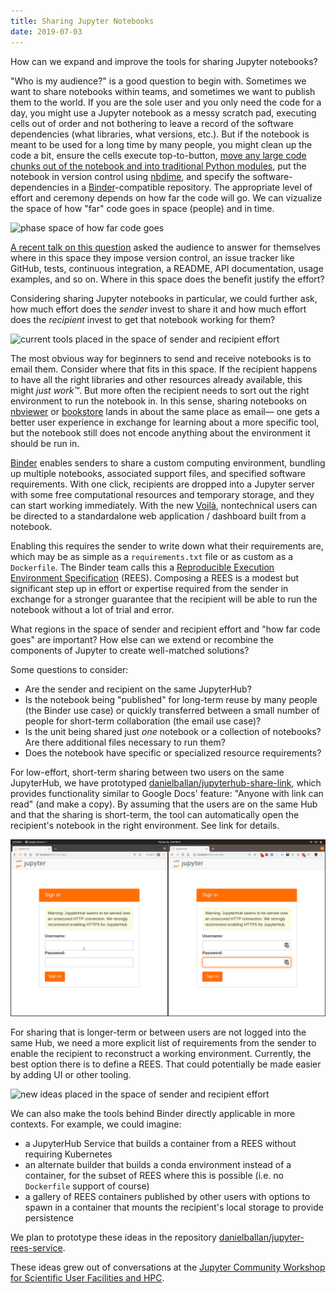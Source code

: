 ```yaml
---
title: Sharing Jupyter Notebooks
date: 2019-07-03
---
```


How can we expand and improve the tools for sharing Jupyter notebooks?

"Who is my audience?" is a good question to begin with. Sometimes we want to
share notebooks within teams, and sometimes we want to publish them to the world.
If you are the sole user and you only need the code for a day, you
might use a Jupyter notebook as a messy scratch pad, executing cells out of
order and not bothering to leave a record of the software dependencies (what
libraries, what versions, etc.).  But if the notebook is meant to be used for a
long time by many people, you might clean up the code a bit, ensure the cells
execute top-to-button,
[move any large code chunks out of the notebook and into traditional Python modules](https://nsls-ii.github.io/scientific-python-cookiecutter/),
put the notebook in version control using
[nbdime](https://nbdime.readthedocs.io/en/latest/),
and specify the software-dependencies in a
[Binder](https://mybinder.readthedocs.io/en/latest/)-compatible repository.
The appropriate level of effort and ceremony depends on how far the code will go.
We can vizualize the space of how "far" code goes in space (people) and in time.

![phase space of how far code goes](/static/images/how-far-phase-space.svg)

[A recent talk on this question](https://www.youtube.com/watch?v=PcJeHNWOoWk)
asked the audience to answer for themselves where in this space they impose
version control, an issue tracker like GitHub, tests, continuous
integration, a README, API documentation, usage examples, and so on. Where in
this space does the benefit justify the effort?

Considering sharing Jupyter notebooks in particular, we could further ask, how
much effort does the *sender* invest to share it and how much effort does the
*recipient* invest to get that notebook working for them?

![current tools placed in the space of sender and recipient effort](/static/images/effort-status-quo.svg)

The most obvious way for beginners to send and receive notebooks is to
email them. Consider where that fits in this space. If the recipient happens to
have all the right libraries and other resources already available, this might
*just work™*. But more often the recipient needs to sort out the right
environment to run the notebook in. In this sense, sharing notebooks on
[nbviewer](nbviewer.org) or
[bookstore](https://bookstore.readthedocs.io/en/latest/)
lands in about the same place as email&mdash; one gets
a better user experience in exchange for learning about a more specific tool,
but the notebook still does not encode anything about the environment it should
be run in.

[Binder](https://mybinder.readthedocs.io/en/latest/) enables senders to
share a custom computing environment, bundling up multiple notebooks,
associated support files, and specified software requirements. With one click,
recipients are dropped into a Jupyter server with some free computational
resources and temporary storage, and they can start working immediately.
With the new
[Voilà](https://blog.jupyter.org/and-voil%C3%A0-f6a2c08a4a93), nontechnical users
can be directed to a standardalone web application / dashboard built from a
notebook.

Enabling this requires the sender to write down what their requirements are, which may be
as simple as a ``requirements.txt`` file or as custom as a ``Dockerfile``. The
Binder team calls this a [Reproducible Execution Environment Specification](https://repo2docker.readthedocs.io/en/latest/specification.html)
(REES).  Composing a REES is a modest but significant step up in effort or
expertise required from the sender in exchange for a stronger guarantee that
the recipient will be able to run the notebook without a lot of trial and error.

What regions in the space of sender and recipient effort and "how far code goes"
are important? How else can we extend or recombine the components of Jupyter to
create well-matched solutions?

Some questions to consider:

* Are the sender and recipient on the same JupyterHub?
* Is the notebook being "published" for long-term reuse by many people (the
  Binder use case) or quickly transferred between a small number of people
  for short-term collaboration (the email use case)?
* Is the unit being shared just *one* notebook or a collection of notebooks? Are
  there additional files necessary to run them?
* Does the notebook have specific or specialized resource requirements?

For low-effort, short-term sharing between two users on the same JupyterHub, we
have prototyped
[danielballan/jupyterhub-share-link](https://github.com/danielballan/jupyterhub-share-link),
which provides functionality similar to Google Docs' feature:
"Anyone with link can read" (and make a copy). By assuming that the users are
on the same Hub and that the sharing is short-term, the tool can automatically
open the recipient's notebook in the right environment. See link for details.

![JupyterHub Share Link Demo GIF](https://github.com/danielballan/jupyterhub-share-link/raw/master/demo.gif?raw=true)

For sharing that is longer-term or between users are not logged into the same
Hub, we need a more explicit list of requirements from the sender to enable the
recipient to reconstruct a working environment. Currently, the best option there
is to define a REES. That could potentially be made easier by adding UI or other
tooling.

![new ideas placed in the space of sender and recipient effort](/static/images/effort-new-ideas.svg)

We can also make the tools behind Binder directly applicable in more contexts.
For example, we could imagine:

* a JupyterHub Service that builds a container from a REES without requiring Kubernetes
* an alternate builder that builds a conda environment instead of a container,
  for the subset of REES where this is possible (i.e. no ``Dockerfile`` support
  of course)
* a gallery of REES containers published by other users with options to spawn
  in a container that mounts the recipient's local storage to provide
  persistence

We plan to prototype these ideas in the repository
[danielballan/jupyter-rees-service](https://github.com/danielballan/jupyter-rees-service).

These ideas grew out of conversations at the
[Jupyter Community Workshop for Scientific User Facilities and HPC](https://blog.jupyter.org/jupyter-community-workshop-jupyter-for-scientific-user-facilities-and-high-performance-computing-3afa4a990086).
